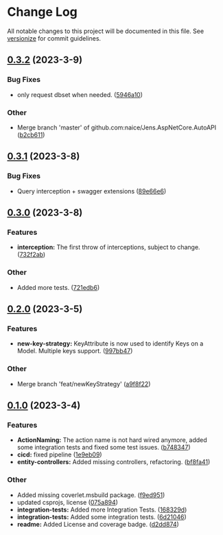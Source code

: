 # Change Log

All notable changes to this project will be documented in this file. See [versionize](https://github.com/versionize/versionize) for commit guidelines.

<a name="0.3.2"></a>
## [0.3.2](https://www.github.com/naice/Jens.AspNetCore.AutoAPI/releases/tag/v0.3.2) (2023-3-9)

### Bug Fixes

* only request dbset when needed. ([5946a10](https://www.github.com/naice/Jens.AspNetCore.AutoAPI/commit/5946a100efbacc970d3fa6d827cd8f77594ad224))

### Other

* Merge branch 'master' of github.com:naice/Jens.AspNetCore.AutoAPI ([b2cb611](https://www.github.com/naice/Jens.AspNetCore.AutoAPI/commit/b2cb611383d87090f4a48fdf78a6eba7c3205bc9))

<a name="0.3.1"></a>
## [0.3.1](https://www.github.com/naice/Jens.AspNetCore.AutoAPI/releases/tag/v0.3.1) (2023-3-8)

### Bug Fixes

* Query interception + swagger extensions ([89e66e6](https://www.github.com/naice/Jens.AspNetCore.AutoAPI/commit/89e66e6e4c48d26066976e725e62bc587d86b39e))

<a name="0.3.0"></a>
## [0.3.0](https://www.github.com/naice/Jens.AspNetCore.AutoAPI/releases/tag/v0.3.0) (2023-3-8)

### Features

* **interception:** The first throw of interceptions, subject to change. ([732f2ab](https://www.github.com/naice/Jens.AspNetCore.AutoAPI/commit/732f2ab7131411d7db0618ae81f3135ec078861d))

### Other

* Added more tests. ([721edb6](https://www.github.com/naice/Jens.AspNetCore.AutoAPI/commit/721edb6604a85fef79e85578e786057cb3e37797))

<a name="0.2.0"></a>
## [0.2.0](https://www.github.com/naice/Jens.AspNetCore.AutoAPI/releases/tag/v0.2.0) (2023-3-5)

### Features

* **new-key-strategy:** KeyAttribute is now used to identify Keys on a Model. Multiple keys support. ([997bb47](https://www.github.com/naice/Jens.AspNetCore.AutoAPI/commit/997bb477c7e97f56928bc367ca5e0e0f22c936b4))

### Other

* Merge branch 'feat/newKeyStrategy' ([a9f8f22](https://www.github.com/naice/Jens.AspNetCore.AutoAPI/commit/a9f8f22da6d6b7029f18f14a59eae74c0d24c851))

<a name="0.1.0"></a>
## [0.1.0](https://www.github.com/naice/Jens.AspNetCore.AutoAPI/releases/tag/v0.1.0) (2023-3-4)

### Features

* **ActionNaming:** The action name is not hard wired anymore, added some integration tests and fixed some test issues. ([b748347](https://www.github.com/naice/Jens.AspNetCore.AutoAPI/commit/b7483476dc8756780d17942d239622c533c0d75d))
* **cicd:** fixed pipeline ([1e9eb09](https://www.github.com/naice/Jens.AspNetCore.AutoAPI/commit/1e9eb0916167fb9c5d5de8bdcee4db0a16209ddf))
* **entity-controllers:** Added missing controllers, refactoring. ([bf8fa41](https://www.github.com/naice/Jens.AspNetCore.AutoAPI/commit/bf8fa41a1b8bda8eb298cabacf18aecd241eee25))

### Other

* Added missing coverlet.msbuild package. ([f9ed951](https://www.github.com/naice/Jens.AspNetCore.AutoAPI/commit/f9ed951ed66f6eba6e2293f00556d26ea5a3dfbb))
* updated csprojs, license ([075a894](https://www.github.com/naice/Jens.AspNetCore.AutoAPI/commit/075a894da64a48fba6675ba6cf02230c92ca5005))
* **integration-tests:** Added more Integration Tests. ([168329d](https://www.github.com/naice/Jens.AspNetCore.AutoAPI/commit/168329ddc9bf5dead9bada90386670ca16a93f0f))
* **integration-tests:** Added some integration tests. ([6d21046](https://www.github.com/naice/Jens.AspNetCore.AutoAPI/commit/6d21046ecea930af12596ad94bf30326cc08c4fa))
* **readme:** Added License and coverage badge. ([d2dd874](https://www.github.com/naice/Jens.AspNetCore.AutoAPI/commit/d2dd8744e1abb145d972dc20689714e151eae48f))

